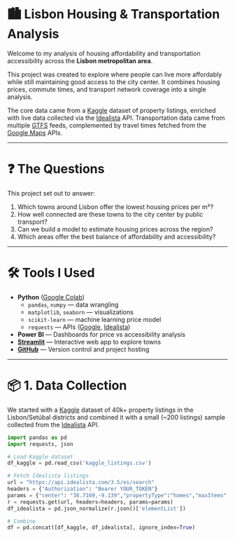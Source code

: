 # 🏙️ Lisbon Housing & Transportation Analysis

Welcome to my analysis of housing affordability and transportation accessibility across the **Lisbon metropolitan area**.

This project was created to explore where people can live more affordably while still maintaining good access to the city center. It combines housing prices, commute times, and transport network coverage into a single analysis.

The core data came from a [Kaggle](https://www.kaggle.com/datasets/luvathoms/portugal-real-estate-2024/data) dataset of property listings, enriched with live data collected via the [Idealista](https://www.idealista.pt) API. Transportation data came from multiple [GTFS](https://gtfs.org) feeds, complemented by travel times fetched from the [Google Maps](https://developers.google.com/maps) APIs.

---

# ❓ The Questions

This project set out to answer:

1. Which towns around Lisbon offer the lowest housing prices per m²?
2. How well connected are these towns to the city center by public transport?
3. Can we build a model to estimate housing prices across the region?
4. Which areas offer the best balance of affordability and accessibility?

---

# 🛠 Tools I Used

- **Python** ([Google Colab](https://colab.research.google.com))
  - `pandas`, `numpy` — data wrangling  
  - `matplotlib`, `seaborn` — visualizations  
  - `scikit-learn` — machine learning price model  
  - `requests` — APIs ([Google](https://developers.google.com/maps), [Idealista](https://www.idealista.pt))
- **Power BI** — Dashboards for price vs accessibility analysis
- **[Streamlit](https://streamlit.io)** — Interactive web app to explore towns
- **[GitHub](https://github.com)** — Version control and project hosting

---

# 📦 1. Data Collection

We started with a [Kaggle](https://www.kaggle.com) dataset of 40k+ property listings in the Lisbon/Setúbal districts and combined it with a small (~200 listings) sample collected from the [Idealista](https://www.idealista.pt) API.

```python
import pandas as pd
import requests, json

# Load Kaggle dataset
df_kaggle = pd.read_csv('kaggle_listings.csv')

# Fetch Idealista listings
url = "https://api.idealista.com/3.5/es/search"
headers = {"Authorization": "Bearer YOUR_TOKEN"}
params = {"center": "38.7169,-9.139","propertyType":"homes","maxItems":200}
r = requests.get(url, headers=headers, params=params)
df_idealista = pd.json_normalize(r.json()['elementList'])

# Combine
df = pd.concat([df_kaggle, df_idealista], ignore_index=True)
